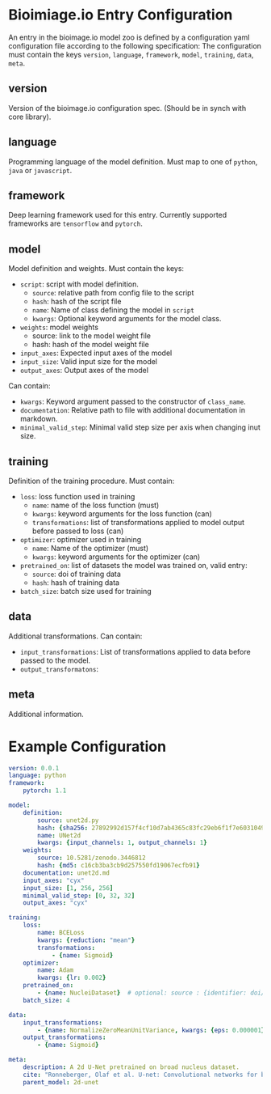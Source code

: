 # Bioimiage.io Entry Configuration

An entry in the bioimage.io model zoo is defined by a configuration yaml configuration file according to the following specification:
The configuration must contain the keys  `version`, `language`, `framework`, `model`, `training`, `data`, `meta`.

## version

Version of the bioimage.io configuration spec. (Should be in synch with core library).

## language

Programming language of the model definition. Must map to one of `python`, `java` or `javascript`.

## framework

Deep learning framework used for this entry. Currently supported frameworks are `tensorflow` and `pytorch`.

## model

Model definition and weights.
Must contain the keys:
- `script`: script with model definition.
  - `source`: relative path from config file to the script
  - `hash`: hash of the script file
  - `name`: Name of class defining the model in `script`
  - `kwargs`: Optional keyword arguments for the model class. 
- `weights`: model weights
  -  source: link to the model weight file
  - hash: hash of the model weight file
- `input_axes`: Expected input axes of the model
- `input_size`: Valid input size for the model
- `output_axes`: Output axes of the model

Can contain:
- `kwargs`: Keyword argument passed to the constructor of `class_name`.
- `documentation`: Relative path to file with additional documentation in markdown.
- `minimal_valid_step`: Minimal valid step size per axis when changing inut size.

## training

Definition of the training procedure.
Must contain:
- `loss`: loss function used in training
  - `name`: name of the loss function (must)
  - `kwargs`: keyword arguments for the loss function (can)
  - `transformations`: list of transformations applied to model output before passed to loss (can)
- `optimizer`: optimizer used in training
  - `name`: Name of the optimizer (must)
  - `kwargs`: keyword arguments for the optimizer (can)
- `pretrained_on`: list of datasets the model was trained on, valid entry:
  - `source`: doi of training data
  - `hash`: hash of training data
- `batch_size`: batch size used for training

## data

Additional transformations.
Can contain:
- `input_transformations`: List of transformations applied to data before passed to the model.
- `output_transformatons`:

## meta

Additional information.


# Example Configuration

```yaml
version: 0.0.1
language: python
framework:
    pytorch: 1.1

model:
    definition:
        source: unet2d.py
        hash: {sha256: 27892992d157f4cf10d7ab4365c83fc29eb6f1f7e6031049cfbd859e5891ebe0}
        name: UNet2d
        kwargs: {input_channels: 1, output_channels: 1}
    weights:
        source: 10.5281/zenodo.3446812
        hash: {md5: c16cb3ba3cb9d257550fd19067ecfb91}
    documentation: unet2d.md
    input_axes: "cyx"
    input_size: [1, 256, 256]
    minimal_valid_step: [0, 32, 32]
    output_axes: "cyx"

training:
    loss:
        name: BCELoss
        kwargs: {reduction: "mean"}
        transformations:
            - {name: Sigmoid}
    optimizer:
        name: Adam
        kwargs: {lr: 0.002}
    pretrained_on:
        - {name: NucleiDataset}  # optional: source : {identifier: doi/url, hash: hash_value}
    batch_size: 4

data:
    input_transformations:
        - {name: NormalizeZeroMeanUnitVariance, kwargs: {eps: 0.000001}}
    output_transformations:
        - {name: Sigmoid}

meta:
    description: A 2d U-Net pretrained on broad nucleus dataset.
    cite: "Ronneberger, Olaf et al. U-net: Convolutional networks for biomedical image segmentation. MICCAI 2015."
    parent_model: 2d-unet
```
